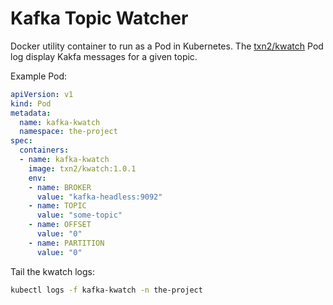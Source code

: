 # Kafka Topic Watcher

Docker utility container to run as a Pod in Kubernetes. The [txn2/kwatch] Pod log display Kakfa messages for a given topic.

Example Pod:
```yaml
apiVersion: v1
kind: Pod
metadata:
  name: kafka-kwatch
  namespace: the-project
spec:
  containers:
  - name: kafka-kwatch
    image: txn2/kwatch:1.0.1
    env:
    - name: BROKER
      value: "kafka-headless:9092"
    - name: TOPIC
      value: "some-topic"
    - name: OFFSET
      value: "0"
    - name: PARTITION
      value: "0"
```

Tail the kwatch logs:
```bash
kubectl logs -f kafka-kwatch -n the-project
```

[txn2/kwatch]:https://hub.docker.com/r/txn2/kwatch/